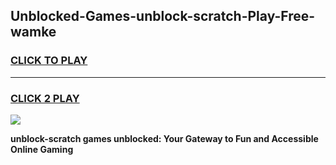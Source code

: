 
## Unblocked-Games-unblock-scratch-Play-Free-wamke
<h3>
<a href="https://premium76.site?title=unblock-scratch&ref=23A">CLICK TO PLAY</a></h3>
<hr>

<h3>
<a href="https://premium76.site?title=unblock-scratch&ref=23A">CLICK 2 PLAY</a>
  
</h3>

<a href="https://premium76.site?title=unblock-scratch&ref=23A"><img src="https://clearcache.store/games.png"></a>


**unblock-scratch games unblocked: Your Gateway to Fun and Accessible Online Gaming**
